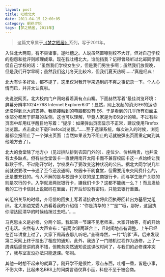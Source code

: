 ```yaml
---
layout: post
title: 吐槽北大
date: 2011-04-15 12:00:05
category: 朝花夕拾
tags: [梦之栖居, 2011年]
---
```


> 这篇文章属于[《梦之栖居》](/posts/where-the-dreams-reside/)系列，写于2011年。
	
<!--more-->

入住北大两周，有不爽诸事，遂吐槽之。人说虽然置喙别校不大好，但对自己学校的抱怨和批评则顺理成章。现在我吐槽北大，谁能挡我？记得曾经听过北邮同学调侃自己学校的话：“虽然我们学校女生少，但是我们男生多啊；虽然我们放假晚，但是我们开学早啊；虽然我们这儿冬天比较冷，但我们夏天热啊……”真是经典！

北大有许多好处，都不提了，这里仅对我开学来遇到的不爽之事记录一下。个人心情而已，并非太认真啦。

先说说网页。北大校内门户网站看着真有点山寨。下面赫然写着“最佳浏览环境：屏幕分辨率1024*768 Internet Explorer6.0”！显然，网上发起的消灭IE6的运动还没得到北大的支持。我能接触到的电脑都没有IE6，于是看到的几乎所有页面主体部分都居于屏幕的左侧。这也可以理解，毕竟人家是为IE6设计的嘛。不过有些页面中却用红字醒目地写着：“提示：如果弹出页面显示不正常，建议使用Firefox浏览器。点击此处下载Firefox浏览器。”……至于选课系统，每次进入的时候，浏览器都会报阻止了一个弹出页面（当然如果设为不阻止的话就被弹出页面重定向到其他地方去了）。

北大的食堂除了地方小（见过排队排到农园门外的）、座位少、价格稍贵，也并没有太多缺点。但有些食堂饭卡一直使用南开太阳卡而不兼容校园卡这一点始终让我耿耿于怀。不过刚开学时，学校发布了要改变这种状况的公告。据北大同学说几年前就说要改一卡通了至今还没通啊。校园卡不刷食堂，但需要用来交网费什么的，还是要充钱的。令人不解的是与校园卡关联的是工商银行卡，而与学生账户关联的则是农行的卡。入学就发两张银行卡，嫌我们卡少？这都不能统一么？！而且发给我的工行卡信封上说密码在里面，打开后却没有密码，只能去银行重置。

转组织关系的时候，介绍信的回执上写着请接收方将此回执寄回转出方基层党组织。北大那边党委人员看着我的介绍信：“你是清华的？”“是”“哦，那好，这回执你溜达回清华的时候给捎过去吧。”……

马克思主义是必修，分两个班。我班第一节课不见老师来。大家开始等，有的开始打电话。突然有人大声宣布：“前两次课两班合上，且时间地点有调整，上午已经在百年讲堂上过了，大家下周再去那儿听吧。”全班哗然，一片“坑爹”声。后来发现第二天网上终于挂出了相应的通知。此外，我选了一门随机过程作为选修，上了一周课后感觉讲的真不错，但教务突然通知说这课改时间了，与我们的必修课冲突了，我与室友没办法只能退课。郁闷。

其他一时想不起来的就算了。刚开学不是很忙，写点东西，吐槽一番，皆是小事，不伤大体，比起未名BBS上的同类言语仅算小巫，料应不至于被会商。